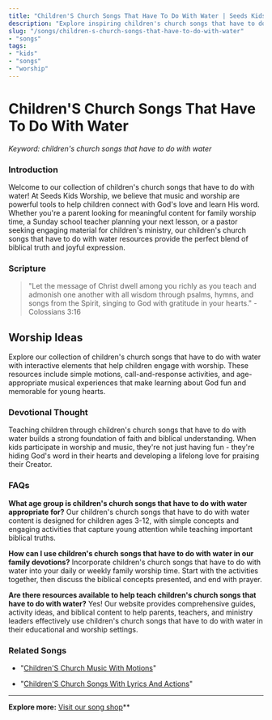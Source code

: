 ```yaml
---
title: "Children'S Church Songs That Have To Do With Water | Seeds Kids Worship"
description: "Explore inspiring children's church songs that have to do with water for children's worship and faith development. Biblical music resources for families and ministry."
slug: "/songs/children-s-church-songs-that-have-to-do-with-water"
- "songs"
tags:
- "kids"
- "songs"
- "worship"
---
```


# Children'S Church Songs That Have To Do With Water

_Keyword: children's church songs that have to do with water_

### Introduction

Welcome to our collection of children's church songs that have to do with water! At Seeds Kids Worship, we believe that music and worship are powerful tools to help children connect with God's love and learn His word. Whether you're a parent looking for meaningful content for family worship time, a Sunday school teacher planning your next lesson, or a pastor seeking engaging material for children's ministry, our children's church songs that have to do with water resources provide the perfect blend of biblical truth and joyful expression.

### Scripture

> "Let the message of Christ dwell among you richly as you teach and admonish one another with all wisdom through psalms, hymns, and songs from the Spirit, singing to God with gratitude in your hearts." - Colossians 3:16

## Worship Ideas

Explore our collection of children's church songs that have to do with water with interactive elements that help children engage with worship. These resources include simple motions, call-and-response activities, and age-appropriate musical experiences that make learning about God fun and memorable for young hearts.

### Devotional Thought

Teaching children through children's church songs that have to do with water builds a strong foundation of faith and biblical understanding. When kids participate in worship and music, they're not just having fun - they're hiding God's word in their hearts and developing a lifelong love for praising their Creator.

### FAQs

**What age group is children's church songs that have to do with water appropriate for?**
Our children's church songs that have to do with water content is designed for children ages 3-12, with simple concepts and engaging activities that capture young attention while teaching important biblical truths.

**How can I use children's church songs that have to do with water in our family devotions?**
Incorporate children's church songs that have to do with water into your daily or weekly family worship time. Start with the activities together, then discuss the biblical concepts presented, and end with prayer.

**Are there resources available to help teach children's church songs that have to do with water?**
Yes! Our website provides comprehensive guides, activity ideas, and biblical content to help parents, teachers, and ministry leaders effectively use children's church songs that have to do with water in their educational and worship settings.

### Related Songs

- "[Children'S Church Music With Motions](/songs/children-s-church-music-with-motions/)"

- "[Children'S Church Songs With Lyrics And Actions](/songs/children-s-church-songs-with-lyrics-and-actions/)"

---

**Explore more:** [Visit our song shop](https://seedskidsworship.com/shop)**

<!-- Schema Markup -->
<script type="application/ld+json">
{
  "@context": "https://schema.org",
  "@type": "MusicRecording",
  "name": "Children'S Church Songs That Have To Do With Water",
  "byArtist": {
    "@type": "MusicGroup",
    "name": "Seeds Kids Worship"
  },
  "isFamilyFriendly": true,
  "url": "https://seedskidsworship.com/songs/children-s-church-songs-that-have-to-do-with-water/"
}
</script>